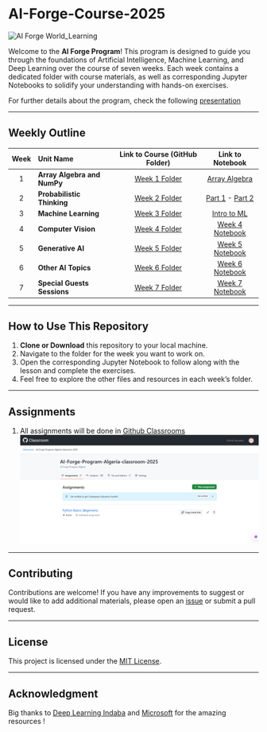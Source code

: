 # AI-Forge-Course-2025

![AI Forge World_Learning](https://www.worldlearning.org/wp-content/themes/worldlearning/assets/images/WL-post-default-image.png)

Welcome to the **AI Forge Program**! This program is designed to guide you through the foundations of Artificial Intelligence, Machine Learning, and Deep Learning over the course of seven weeks. Each week contains a dedicated folder with course materials, as well as corresponding Jupyter Notebooks to solidify your understanding with hands-on exercises.

For further details about the program, check the following [presentation](https://docs.google.com/presentation/d/1k9uvUfqTMalT8j9SnzeksyGvld_eqSPvc23mf_nkapc/edit#slide=id.p)

---

## Weekly Outline

| Week | Unit Name                              | Link to Course (GitHub Folder)                                    | Link to Notebook                                                     |
|:----:|:---------------------------------------|:------------------------------------------------------------------:|:---------------------------------------------------------------------:|
|  1   | **Array Algebra and NumPy**            | [Week 1 Folder](1_courses/2_advanced_track/1_array_algebra/) | [Array Algebra](1_courses/2_advanced_track/1_array_algebra/array_algebra.ipynb) |
|  2   | **Probabilistic Thinking**      | [Week 2 Folder](https://github.com/AI-Forge-Program-Algeria/AI-Forge-Course-2025/tree/main/1_courses/2_advanced_track/2_probabilistic_thinking) | [Part 1](https://github.com/AI-Forge-Program-Algeria/AI-Forge-Course-2025/blob/main/1_courses/2_advanced_track/2_probabilistic_thinking/01_Probabilistic_Thinking_and_Programming_Part1.ipynb) - [Part 2](https://github.com/AI-Forge-Program-Algeria/AI-Forge-Course-2025/blob/main/1_courses/2_advanced_track/2_probabilistic_thinking/02_Probabilistic_Thinking_and_Programming_Part2.ipynb) |
|  3   | **Machine Learning**  | [Week 3 Folder](https://github.com/AI-Forge-Program-Algeria/AI-Forge-Course-2025/tree/main/1_courses/2_advanced_track/Intro_ml) | [Intro to ML](https://github.com/AI-Forge-Program-Algeria/AI-Forge-Course-2025/blob/main/1_courses/2_advanced_track/Intro_ml/1_Introduction_to_ML.ipynb) |
|  4   | **Computer Vision**                    | [Week 4 Folder](https://github.com/your-repo/AI-Forge/tree/main/Week4) | [Week 4 Notebook](https://github.com/your-repo/AI-Forge/blob/main/Week4/Week4_Notebook.ipynb) |
|  5   | **Generative AI**                      | [Week 5 Folder](https://github.com/your-repo/AI-Forge/tree/main/Week5) | [Week 5 Notebook](https://github.com/your-repo/AI-Forge/blob/main/Week5/Week5_Notebook.ipynb) |
|  6   | **Other AI Topics**                    | [Week 6 Folder](https://github.com/your-repo/AI-Forge/tree/main/Week6) | [Week 6 Notebook](https://github.com/your-repo/AI-Forge/blob/main/Week6/Week6_Notebook.ipynb) |
|  7   | **Special Guests Sessions**            | [Week 7 Folder](https://github.com/your-repo/AI-Forge/tree/main/Week7) | [Week 7 Notebook](https://github.com/your-repo/AI-Forge/blob/main/Week7/Week7_Notebook.ipynb) |

---

## How to Use This Repository

1. **Clone or Download** this repository to your local machine.
2. Navigate to the folder for the week you want to work on.
3. Open the corresponding Jupyter Notebook to follow along with the lesson and complete the exercises.
4. Feel free to explore the other files and resources in each week’s folder.

---

## Assignments

1. All assignments will be done in [Github Classrooms](https://classroom.github.com/classrooms)
![Github_classrooms_assignment_example](assets/github_classrooms.png)

---

## Contributing

Contributions are welcome! If you have any improvements to suggest or would like to add additional materials, please open an [issue](https://github.com/your-repo/AI-Forge/issues) or submit a pull request.

---

## License

This project is licensed under the [MIT License](LICENSE.md).

---
## Acknowledgment

Big thanks to [Deep Learning Indaba](https://github.com/deep-learning-indaba) and [Microsoft](https://github.com/microsoft/ai-for-beginners) for the amazing resources !


